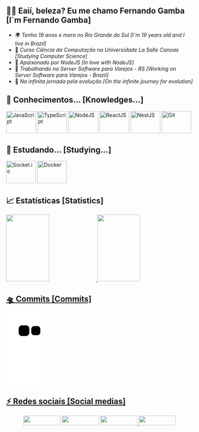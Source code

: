 ## 🧒🏽 Eaií, beleza? Eu me chamo Fernando Gamba [I`m Fernando Gamba]

- 🌍 *Tenho 19 anos e moro no Rio Grande do Sul* *[I`m 19 years old and I live in Brazil]*
- 📕 *Curso Ciência da Computação na Universidade La Salle Canoas* *[Studying Computer Science]*
- 🌱 *Apaixonado por NodeJS* *[In love with NodeJS]*
- 🔭 *Trabalhando na Server Software para Varejos - RS* *[Working on Server Software para Varejos - Brazil]*
- 🚀 *Na infinita jornada pela evolução* *[On the infinite journey for evolution]*

## 📝 Conhecimentos... [Knowledges...]
<div >
 <img title="JavaScript" src="https://cdn.jsdelivr.net/gh/devicons/devicon/icons/javascript/javascript-original.svg" width="80" height="60">
 <img title="TypeScript" src="https://cdn.jsdelivr.net/gh/devicons/devicon/icons/typescript/typescript-original.svg" width="80" height="60">   
 <img title="NodeJS" src="https://cdn.jsdelivr.net/gh/devicons/devicon/icons/nodejs/nodejs-original.svg" width="80" height="60">      
 <img title="ReactJS"src="https://cdn.jsdelivr.net/gh/devicons/devicon/icons/react/react-original.svg" width="80" height="60"> 
 <img title="NestJS" src="https://cdn.jsdelivr.net/gh/devicons/devicon/icons/nestjs/nestjs-plain.svg" width="80" height="60"/>
 <img title="Git" src="https://cdn.jsdelivr.net/gh/devicons/devicon/icons/git/git-original.svg" width="80" height="60"/>
</div>

## 📝 Estudando... [Studying...]
<div >
 <img title="Socket.io" src="https://cdn.jsdelivr.net/gh/devicons/devicon/icons/socketio/socketio-original.svg" width="80" height="60"/>
 <img title="Docker" src="https://cdn.jsdelivr.net/gh/devicons/devicon/icons/docker/docker-original.svg" width="80" height="60"/>
</div>

## 📈 Estatísticas [Statistics]

<div>
  <a href="https://github.com/Gambinha">
  <img height="180em" width="48%" height="320px" src="https://github-readme-stats.vercel.app/api/top-langs/?username=Gambinha&layout=compact&langs_count=7&theme=tokyonight&hide_border=true"/>
  <img height="180em" width="48%" height="320px" src="https://github-readme-stats.vercel.app/api?username=Gambinha&show_icons=true&theme=tokyonight&include_all_commits=true&count_private=true&hide_border=true"/>
</div>
 
## 🛸 Commits [Commits]
 
![Snake animation](https://github.com/Gambinha/Gambinha/blob/output/github-contribution-grid-snake.svg)
  
## ⚡ Redes sociais [Social medias]
  
<div align="center">
  <a href="https://twitter.com/FernandoGamba19" target="_blank" ><img width="100" height="26" src="https://img.shields.io/badge/Twitter-2CA5E0?style=for-the-badge&logo=twitter&logoColor=white" target="_blank"></a>   
  <a href="https://instagram.com/fernando_gmb" target="_blank" ><img width="100" height="26" src="https://img.shields.io/badge/-Instagram-%23E4405F?style=for-the-             badge&logo=instagram&logoColor=white" target="_blank"></a>    
  <a href="mailto:fernandogamba19@gmail.com" target="_blank" ><img width="100" height="26" src="https://img.shields.io/badge/-Gmail-ff9800?style=for-the-badge&logo=gmail&logoColor=white" target="_blank"> </a> 
  <a href="https://www.linkedin.com/in/fernando-gamba-5077b917b/" target="_blank"><img width="100" height="26" src="https://img.shields.io/badge/-LinkedIn-%230077B5?style=for-the-badge&logo=linkedin&logoColor=white" target="_blank"></a>  
</div>
 
  
